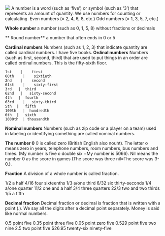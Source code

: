 
![](https://2.bp.blogspot.com/-0ihV-GRx8ks/V7vvVeprOvI/AAAAAAAAC-U/TW7NERrcn2EEcVx46rWNOm5oVTGwv2sEQCLcB/s1600/Numbers.jpg)
A number is a word (such as ‘five’) or symbol (such as ‘3’) that represents an amount of quantity. We use numbers for counting or calculating.
Even numbers (= 2, 4, 6, 8, etc.)
Odd numbers (= 1, 3, 5, 7, etc.)


**Whole number**
a number (such as 0, 1, 5, 8) without fractions or decimals

** Round number**
a number that often ends in 0 or 5

**Cardinal numbers**
Numbers (such as 1, 2, 3) that indicate quantity are called cardinal numbers.
I have five books.
**Ordinal numbers**
Numbers (such as first, second, third) that are used to put things in an order are called ordinal numbers.
This is the fifty-sixth floor.

```table
1st    |    first
60th    |    sixtieth
2nd    |    second
61st    |    sixty-first
3rd   |  third
62nd   |   sixty-second
4th   |  fourth
63rd    |   sixty-third
5th  |   fifth
100th   |  hundredth
6th  |   sixth
1000th  | thousandth
```


**Nominal numbers**
Numbers (such as zip code or a player on a team) used in labeling or identifying something are called nominal numbers.

**The number 0**
0 is called zero (British English also nouht). The  letter o means zero in years, telephone numbers, room numbers, bus numbers and times. (My number is five o double six =My number is 5066). Nil means the number 0 as the score in games (The score was three nil=The score was 3-0.).

**Fraction**
A division of a whole number is called fraction.

1/2    a half
4/16    four sixteenths
1/3    a/one third
6/32    six thirty-seconds
1/4    a/one quarter
11/2    one and a half
3/4   three quarters
22/3    two and two thirds
1/5   a fifth


**Decimal fraction**
Decimal fraction or decimal is fraction that is written with a point (.). We say all the digits after a decimal point separately. Money is said like normal numbers.

0.5       point five
0.35     point three five
0.05     point zero five
0.529   point five two nine
2.5        two point five
$26.95  twenty-six ninety-five

